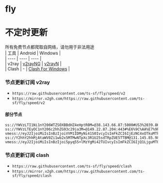 # fly
# 不定时更新
所有免费节点都爬取自网络，请勿用于非法用途  
|  工具  | Android  | Windows  |  
|  ----  | ----   | ----  |  
| v2ray  | [v2rayNG](https://github.com/2dust/v2rayNG/releases) | [v2rayN](https://github.com/2dust/v2rayN/releases) |  
| Clash  | - | [Clash For Windows](https://github.com/2dust/clashN/releases) | 
  
### 节点更新订阅  v2ray
- `https://raw.githubusercontent.com/ts-sf/fly/speed/v2`  
- `https://mirror.v2gh.com/https://raw.githubusercontent.com/ts-sf/fly/speed/v2`  

#### 部分节点  
``` 
ss://YWVzLTI1Ni1nY206WTZSOXBBdHZ4eHptR0M=@38.143.66.87:5000#US3%2039.8KB%2Fs
ss://YWVzLTEyOC1nY206c2hhZG93c29ja3M=@149.22.87.204:443#%E6%9C%AA%E7%9F%A519%202.0MB%2Fs
vmess://eyJ2IjoiMiIsInBzIjoiVVM1IDMyNi41S0IvcyIsImFkZCI6IjEzNC4xOTkuMTk5LjExOSIsInBvcnQiOiI4MTEiLCJpZCI6ImQ5ZjJiYmI4LWI3MzgtNDcxMi04YzgxLTZkMjM2Nzg0Y2U3OCIsImFpZCI6IjAiLCJzY3kiOiJhdXRvIiwibmV0IjoidGNwIiwidHlwZSI6Imh0dHAiLCJob3N0IjoidXBsb2FkYm95LmNvbSIsInBhdGgiOiIvIiwidGxzIjoiIiwic25pIjoiIiwidGVzdF9uYW1lIjoiVVM1In0=
ss://Y2hhY2hhMjAtaWV0Zi1wb2x5MTMwNTpXc3R1U25sdTRpZUE5TTBM@131.145.85.98:443#%E6%9C%AA%E7%9F%A529%2018.6MB%2Fs
vmess://eyJ2IjoiMiIsInBzIjoi5pyq55+lMzYgMi42TUIvcyIsImFkZCI6IjQ1LjguMTQ1LjE0NSIsInBvcnQiOiIzMDUyMCIsImlkIjoiMzAzODAyNGYtM2EzNC00MjI4LWI2MWMtZDc0MWIyZmJlYzhmIiwiYWlkIjoiMCIsInNjeSI6ImF1dG8iLCJuZXQiOiJ0Y3AiLCJ0eXBlIjoibm9uZSIsImhvc3QiOiIiLCJwYXRoIjoiIiwidGxzIjoiIiwic25pIjoiIiwidGVzdF9uYW1lIjoiMzYifQ==
```
### 节点更新订阅  clash
- `https://raw.githubusercontent.com/ts-sf/fly/speed/clash`  
- `https://mirror.v2gh.com/https://raw.githubusercontent.com/ts-sf/fly/speed/clash`  


